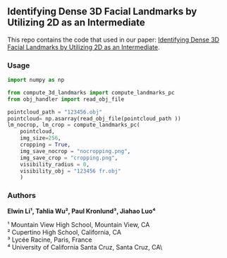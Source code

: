 ## Identifying Dense 3D Facial Landmarks by Utilizing 2D as an Intermediate

This repo contains the code that used in our paper: [Identifying Dense 3D Facial Landmarks by Utilizing 2D as an Intermediate](<link>).

### Usage

```py
import numpy as np

from compute_3d_landmarks import compute_landmarks_pc
from obj_handler import read_obj_file

pointcloud_path = "123456.obj"
pointcloud= np.asarray(read_obj_file(pointcloud_path ))
lm_nocrop, lm_crop = compute_landmarks_pc(
    pointcloud, 
    img_size=256, 
    cropping = True, 
    img_save_nocrop = "nocropping.png", 
    img_save_crop = "cropping.png", 
    visibility_radius = 0, 
    visibility_obj = "123456 fr.obj"
    )
```

### Authors
**Elwin Li¹, Tahlia Wu², Paul Kronlund³, Jiahao Luo⁴**

¹ Mountain View High School, Mountain View, CA\
² Cupertino High School, California, CA\
³ Lycée Racine, Paris, France\
⁴ University of California Santa Cruz, Santa Cruz, CA\
